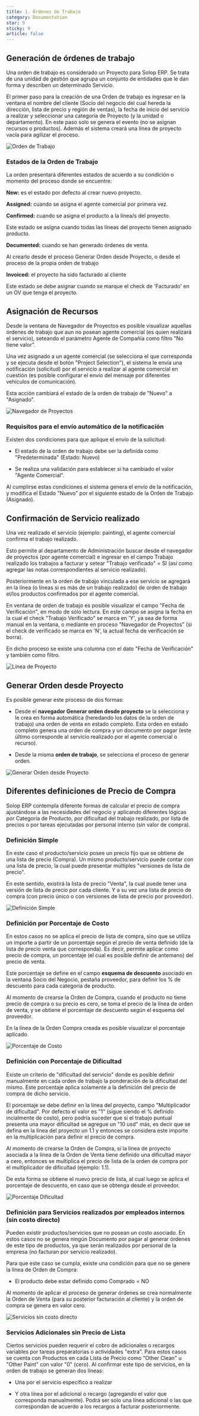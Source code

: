 ```yaml
---
title: 1. Órdenes de Trabajo
category: Documentation
star: 9
sticky: 9
article: false
---
```


## Generación de órdenes de trabajo

Una orden de trabajo es considerado un Proyecto para Solop ERP.
Se trata de una unidad de gestión que agrupa un conjunto de entidades que le dan forma y describen un determinado Servicio.

El primer paso para la creación de una Orden de trabajo es ingresar en la ventana el nombre del cliente (Socio del negocio del cual hereda la dirección, lista de precio y región de ventas), la fecha de inicio del servicio a realizar y seleccionar una categoría de Proyecto (y la unidad o departamento).
En este paso solo se genera el evento (no se asignan recursos o productos). Además el sistema creará una línea de proyecto vacía para agilizar el proceso.

![Orden de Trabajo](/assets/img/docs/field-services-management/fis-services2.png)

### Estados de la Orden de Trabajo

La orden presentará diferentes estados de acuerdo a su condición o momento del proceso donde se encuentre:

**New:** es el estado por defecto al crear nuevo proyecto.

**Assigned:** cuando se asigna el agente comercial por primera vez.

**Confirmed:** cuando se asigna el producto a la línea/s del proyecto.

Este estado se asigna cuando todas las líneas del proyecto tienen asignado producto.

**Documented:** cuando se han generado órdenes de venta.

Al crearlo desde el proceso Generar Orden desde Proyecto, o desde el proceso de la propia orden de trabajo

**Invoiced:** el proyecto ha sido facturado al cliente

Este estado se debe asignar cuando se marque el check de 'Facturado' en un OV que tenga el proyecto.

## Asignación de Recursos

Desde la ventana de Navegador de Proyectos es posible visualizar aquellas órdenes de trabajo que aun no posean agente comercial (es quien realizará el servicio), seteando el parámetro Agente de Compañía como filtro "No tiene valor".

Una vez asignado a un agente comercial (se selecciona el que corresponda y se ejecuta desde el botón "Project Selection"), el sistema le envía una notificación (solicitud) por el servicio a realizar al agente comercial en cuestión (es posible configurar el envío del mensaje por diferentes vehículos de comunicación).

Esta acción cambiará el estado de la orden de trabajo de "Nuevo" a "Asignado".

![Navegador de Proyectos](/assets/img/docs/field-services-management/fis-services3.png)

### Requisitos para el envío automático de la notificación

Existen dos condiciones para que aplique el envío de la solicitud:

* El estado de la orden de trabajo debe ser la definida como "Predeterminada" (Estado: Nuevo)

* Se realiza una validación para establecer si ha cambiado el valor "Agente Comercial".

Al cumplirse estas condiciones el sistema genera el envío de la notificación, y modifica el Estado "Nuevo" por el siguiente estado de la Orden de Trabajo (Asignado).

## Confirmación de Servicio realizado

Una vez realizado el servicio (ejemplo: painting), el agente comercial confirma el trabajo realizado.

Esto permite al departamento de Administración buscar desde el navegador de proyectos (por agente comercial) e ingresar en el campo Trabajo realizado los trabajos a facturar y setear "Trabajo verificado" = SI (así como agregar las notas correspondientes al servicio realizado).

Posteriormente en la orden de trabajo vinculada a ese servicio se agregará en la línea (o líneas si es más de un trabajo realizado) de orden de trabajo el/los productos confirmados por el agente comercial.

En ventana de orden de trabajo es posible visualizar el campo "Fecha de Verificación", en modo de sólo lectura.
En este campo se asigna la fecha en la cual el check "Trabajo Verificado" se marca en 'Y', ya sea de forma manual en la ventana, o mediante en proceso "Navegador de Proyectos" (si el check de verificado se marca en 'N', la actual fecha de verificación se borra).

En dicho proceso se existe una columna con el dato "Fecha de Verificación" y también como filtro.

![Línea de Proyecto](/assets/img/docs/field-services-management/fis-services4.png)

## Generar Orden desde Proyecto

Es posible generar este proceso de dos formas:

* Desde el **navegador Generar orden desde proyecto** se la selecciona y le crea en forma automática (heredando los datos de la orden de trabajo) una orden de venta en estado completo. 
Esta orden en estado completo genera una orden de compra y un documento por pagar (este último corresponde al servicio realizado por el agente comercial o recurso).

* Desde la misma **orden de trabajo**, se selecciona el proceso de generar orden.

![Generar Orden desde Proyecto](/assets/img/docs/field-services-management/fis-services5.png)

## Diferentes definiciones de Precio de Compra

Solop ERP contempla diferente formas de calcular el precio de compra ajustándose a las necesidades del negocio y aplicando diferentes lógicas por Categoría de Producto, por dificultad del trabajo realizado, por lista de precios o por tareas ejecutadas por personal interno (sin valor de compra).

### Definición Simple

En este caso el producto/servicio posee un precio fijo que se obtiene de una lista de precio (Compra).
Un mismo producto/servicio puede contar con una lista de precio, la cual puede presentar múltiples "versiones de lista de precio". 

En este sentido, existirá la lista de precio "Venta", la cual puede tener una versión de lista de precio por cada cliente. Y a su vez una lista de precio de compra (con precio único o con versiones de lista de precio por proveedor).

![Definición Simple](/assets/img/docs/field-services-management/fis-services14.png)

### Definición por Porcentaje de Costo

En estos casos no se aplica el precio de lista de compra, sino que se utiliza un importe a partir de un porcentaje según el precio de venta definido (de la lista de precio venta que corresponda). Es decir, permite aplicar como precio de compra, un porcentaje (el cual es posible definir de antemano) del precio de venta.

Este porcentaje se define en el campo **esquema de descuento** asociado en la ventana Socio del Negocio, pestaña proveedor, para definir los % de descuento para cada categoría de producto.

Al momento de crearse la Orden de Compra, cuando el producto no tiene precio de compra o su precio es cero, se toma el precio de la línea de orden de venta, y se obtiene el porcentaje de descuento según el esquema del proveedor.

En la línea de la Orden Compra creada es posible visualizar el porcentaje aplicado.

![Porcentaje de Costo](/assets/img/docs/field-services-management/fis-services13.png)

### Definición con Porcentaje de Dificultad

Existe un criterio de "dificultad del servicio" donde es posible definir manualmente en cada orden de trabajo la ponderación de la dificultad del mismo. Este porcentaje aplica solamente a la definición del precio de compra de dicho servicio.

El porcentaje se debe definir en la línea del proyecto, campo "Multiplicador de dificultad". 
Por defecto el valor es "1" (sigue siendo el % definido incialmente de costo), pero podría suceder que si el trabajo puntual presenta una mayor dificultad se agregue un "10 usd" más, es decir que se defina en la línea del proyecto un 1.1 y entonces se considera este importe en la multiplicación para definir el precio de compra.

Al momento de crearse la Orden de Compra, si la línea de proyecto asociada a la línea de la Orden de Venta tiene definido una dificultad mayor a cero, entonces se multiplica el precio de lista de la orden de compra por el multiplicador de dificultad (ejemplo: 1.1).

De esta forma se obtiene el nuevo precio de lista, al cual luego se aplica el porcentaje de descuento, en caso que se obtenga desde el proveedor.

![Porcentaje Dificultad](/assets/img/docs/field-services-management/fis-services12.png)

### Definición para Servicios realizados por empleados internos (sin costo directo)

Pueden existir productos/servicios que no posean un costo asociado. En estos casos no se genera ningún Documento por pagar al generar órdenes de este tipo de productos, ya que serán realizados por personal de la empresa (no facturan por servicio realizado).

Para que este caso se cumpla, existe una condición para que no se genere la línea de Orden de Compra:

* El producto debe estar definido como Comprado = NO

Al momento de aplicar el proceso de generar órdenes se crea normalmente la Orden de Venta (para su posterior facturación al cliente) y la orden de compra se genera en valor cero.

![Servicios sin costo directo](/assets/img/docs/field-services-management/fis-services11.png)

### Servicios Adicionales sin Precio de Lista

Ciertos servicios pueden requerir el cobro de adicionales o recargos variables por tareas preparatorias o actividades "extra".
Para estos casos se cuenta con Productos en cada Lista de Precio como "Other Clean" u "Other Paint" con valor "0" (cero).
Al confirmar este tipo de servicios, en la orden de trabajo se generan dos líneas:

* Una por el servicio específico a realizar

* Y otra línea por el adicional o recargo (agregando el valor que corresponda manualmente). Podrá ser solo una línea adicional o las que correspondan de acuerdo a los recargos a facturar posteriormente.